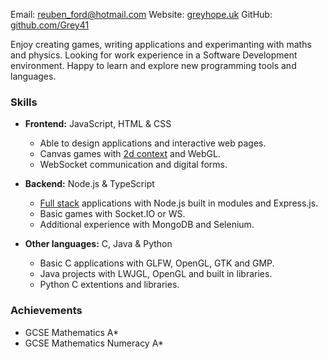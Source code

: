 Email: <reuben_ford@hotmail.com>
Website: [greyhope.uk](https://greyhope.uk)
GitHub: [github.com/Grey41](https://github.com/Grey41)

Enjoy creating games, writing applications and experimanting with maths and physics.
Looking for work experience in a Software Development environment.
Happy to learn and explore new programming tools and languages.

### Skills
- **Frontend:** JavaScript, HTML & CSS
  - Able to design applications and interactive web pages.
  - Canvas games with [2d context](https://greyhope.uk/Code-Green) and WebGL.
  - WebSocket communication and digital forms.

- **Backend:** Node.js & TypeScript
  - [Full stack](https://js-bytebase.com) applications with Node.js built in modules and Express.js.
  - Basic games with Socket.IO or WS.
  - Additional experience with MongoDB and Selenium.

- **Other languages:** C, Java & Python
  - Basic C applications with GLFW, OpenGL, GTK and GMP.
  - Java projects with LWJGL, OpenGL and built in libraries.
  - Python C extentions and libraries.

### Achievements
- GCSE Mathematics A*
- GCSE Mathematics Numeracy A*
